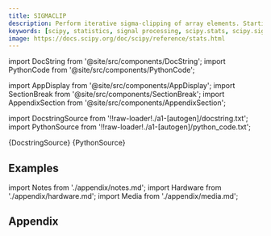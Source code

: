 ```yaml
---
title: SIGMACLIP
description: Perform iterative sigma-clipping of array elements. Starting from the full sample, all elements outside the critical range are removed, i.e. all elements of the input array `c` that satisfy either of the following conditions      c < mean(c) - std(c)*low     c > mean(c) + std(c)*high  The iteration continues with the updated sample until no elements are outside the (updated) range.
keywords: [scipy, statistics, signal processing, scipy.stats, scipy.signal, scipy.stats.sigmaclip]
image: https://docs.scipy.org/doc/scipy/reference/stats.html
---
```


[//]: # (Custom component imports)

import DocString from '@site/src/components/DocString';
import PythonCode from '@site/src/components/PythonCode';

import AppDisplay from '@site/src/components/AppDisplay';
import SectionBreak from '@site/src/components/SectionBreak';
import AppendixSection from '@site/src/components/AppendixSection';

[//]: # (Docstring)

import DocstringSource from '!!raw-loader!./a1-[autogen]/docstring.txt';
import PythonSource from '!!raw-loader!./a1-[autogen]/python_code.txt';


<DocString>{DocstringSource}</DocString>
<PythonCode GLink='SCIPY/stats/SIGMACLIP/SIGMACLIP.py'>{PythonSource}</PythonCode>


<SectionBreak />

    

[//]: # (Examples)

## Examples

<AppDisplay 
  GLink='SCIPY/stats/SIGMACLIP'
  nodeLabel='SIGMACLIP'>
</AppDisplay>

<SectionBreak />

    

[//]: # (Appendix)

import Notes from './appendix/notes.md';
import Hardware from './appendix/hardware.md';
import Media from './appendix/media.md';

## Appendix

<AppendixSection index={0} folderPath='nodes/SCIPY/stats/SIGMACLIP/appendix/'><Notes /></AppendixSection>
<AppendixSection index={1} folderPath='nodes/SCIPY/stats/SIGMACLIP/appendix/'><Hardware /></AppendixSection>
<AppendixSection index={2} folderPath='nodes/SCIPY/stats/SIGMACLIP/appendix/'><Media /></AppendixSection>


